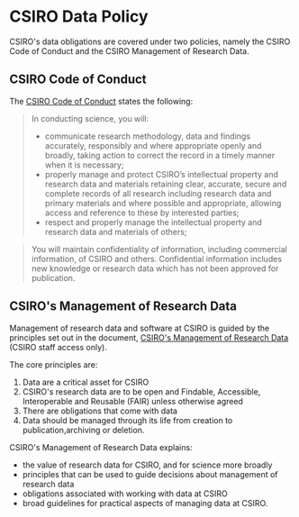 # CSIRO Data Policy

CSIRO's data obligations are covered under two policies, namely the CSIRO Code of Conduct and the CSIRO Management of Research Data.

## CSIRO Code of Conduct ##

The [CSIRO Code of Conduct](https://www.csiro.au/en/about/policies/code-of-conduct) states the following:

>In conducting science, you will:
>* communicate research methodology, data and findings accurately, responsibly and where appropriate openly and broadly, taking action to correct the record in a timely manner when it is necessary;
>* properly manage and protect CSIRO’s intellectual property and research data and materials retaining clear, accurate, secure and complete records of all research including research data and primary materials and where possible and appropriate, allowing access and reference to these by interested parties;
>* respect and properly manage the intellectual property and research data and materials of others;

> You will maintain confidentiality of information, including commercial information, of CSIRO and others. Confidential information includes new knowledge or research data which has not been approved for publication.

## CSIRO's Management of Research Data ##

Management of research data and software at CSIRO is guided by the principles set out in the document, [CSIRO's Management of Research Data](https://my.csiro.au/Policy-Portal/IMT/CSIRO-Management-of-Research-Data) (CSIRO staff access only).

The core principles are:
1. Data are a critical asset for CSIRO
2. CSIRO's research data are to be open and Findable, Accessible, Interoperable and Reusable (FAIR) unless otherwise agreed
3. There are obligations that come with data
4. Data should be managed through its life from creation to publication,archiving or deletion.

CSIRO's Management of Research Data explains:

* the value of research data for CSIRO, and for science more broadly
* principles that can be used to guide decisions about management of research data
* obligations associated with working with data at CSIRO
* broad guidelines for practical aspects of managing data at CSIRO.
